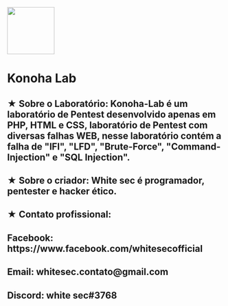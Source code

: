 <img src="https://github.com/whitesec/Konoha-Lab/blob/master/Konoha-Lab/img/banner.png" height="110" />
<h1>Konoha Lab</h1>

<h2>★ Sobre o Laboratório:
Konoha-Lab é um laboratório de Pentest desenvolvido apenas em PHP, HTML e CSS, laboratório de Pentest com diversas falhas WEB, nesse laboratório contém a falha de "lFI", "LFD", "Brute-Force", "Command-Injection" e "SQL Injection".</h2>

<h2>★ Sobre o criador:
White sec é programador, pentester e hacker ético.</h2>

<h2>★ Contato profissional:</h2>
<h2>Facebook: https://www.facebook.com/whitesecofficial</h2>
<h2>Email: whitesec.contato@gmail.com</h2>
<h2>Discord: white sec#3768</h2>
